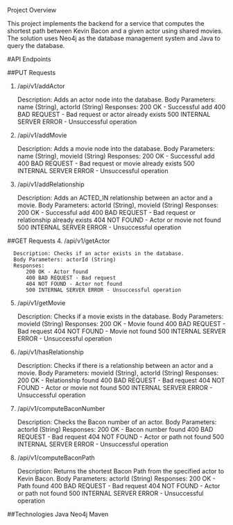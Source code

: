 Project Overview

This project implements the backend for a service that computes the shortest path between Kevin Bacon and a given actor using shared movies. The solution uses Neo4j as the database management system and Java to query the database.

#API Endpoints
  
##PUT Requests
  1. /api/v1/addActor
  
      Description: Adds an actor node into the database.
      Body Parameters: name (String), actorId (String)
      Responses:
          200 OK - Successful add
          400 BAD REQUEST - Bad request or actor already exists
          500 INTERNAL SERVER ERROR - Unsuccessful operation
  
  2. /api/v1/addMovie
  
      Description: Adds a movie node into the database.
      Body Parameters: name (String), movieId (String)
      Responses:
          200 OK - Successful add
          400 BAD REQUEST - Bad request or movie already exists
          500 INTERNAL SERVER ERROR - Unsuccessful operation
  
  3. /api/v1/addRelationship
  
      Description: Adds an ACTED_IN relationship between an actor and a movie.
      Body Parameters: actorId (String), movieId (String)
      Responses:
          200 OK - Successful add
          400 BAD REQUEST - Bad request or relationship already exists
          404 NOT FOUND - Actor or movie not found
          500 INTERNAL SERVER ERROR - Unsuccessful operation
  
  ##GET Requests
  4. /api/v1/getActor
  
      Description: Checks if an actor exists in the database.
      Body Parameters: actorId (String)
      Responses:
          200 OK - Actor found
          400 BAD REQUEST - Bad request
          404 NOT FOUND - Actor not found
          500 INTERNAL SERVER ERROR - Unsuccessful operation
  
  5. /api/v1/getMovie
  
      Description: Checks if a movie exists in the database.
      Body Parameters: movieId (String)
      Responses:
          200 OK - Movie found
          400 BAD REQUEST - Bad request
          404 NOT FOUND - Movie not found
          500 INTERNAL SERVER ERROR - Unsuccessful operation
  
  6. /api/v1/hasRelationship
  
      Description: Checks if there is a relationship between an actor and a movie.
      Body Parameters: movieId (String), actorId (String)
      Responses:
          200 OK - Relationship found
          400 BAD REQUEST - Bad request
          404 NOT FOUND - Actor or movie not found
          500 INTERNAL SERVER ERROR - Unsuccessful operation
  
  7. /api/v1/computeBaconNumber
  
      Description: Checks the Bacon number of an actor.
      Body Parameters: actorId (String)
      Responses:
          200 OK - Bacon number found
          400 BAD REQUEST - Bad request
          404 NOT FOUND - Actor or path not found
          500 INTERNAL SERVER ERROR - Unsuccessful operation
  
  8. /api/v1/computeBaconPath
  
      Description: Returns the shortest Bacon Path from the specified actor to Kevin Bacon.
      Body Parameters: actorId (String)
      Responses:
          200 OK - Path found
          400 BAD REQUEST - Bad request
          404 NOT FOUND - Actor or path not found
          500 INTERNAL SERVER ERROR - Unsuccessful operation
  
  ##Technologies
    Java
    Neo4j
    Maven

